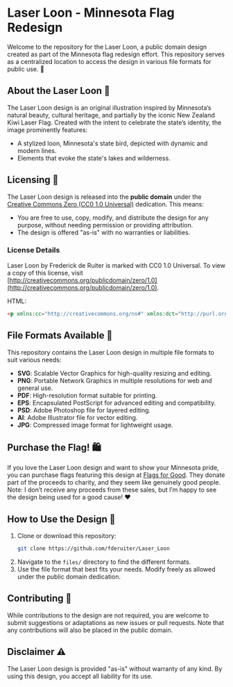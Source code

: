 # Laser Loon - Minnesota Flag Redesign

Welcome to the repository for the Laser Loon, a public domain design created as part of the Minnesota flag redesign effort. This repository serves as a centralized location to access the design in various file formats for public use. 🎨

## About the Laser Loon 🦢

The Laser Loon design is an original illustration inspired by Minnesota’s natural beauty, cultural heritage, and partially by the iconic New Zealand Kiwi Laser Flag. Created with the intent to celebrate the state’s identity, the image prominently features:

- A stylized loon, Minnesota's state bird, depicted with dynamic and modern lines.
- Elements that evoke the state's lakes and wilderness.

## Licensing 📜

The Laser Loon design is released into the **public domain** under the [Creative Commons Zero (CC0 1.0 Universal)](https://creativecommons.org/publicdomain/zero/1.0/) dedication. This means:

- You are free to use, copy, modify, and distribute the design for any purpose, without needing permission or providing attribution.
- The design is offered "as-is" with no warranties or liabilities.

### License Details

Laser Loon by Frederick de Ruiter is marked with CC0 1.0 Universal.
To view a copy of this license, visit [http://creativecommons.org/publicdomain/zero/1.0](http://creativecommons.org/publicdomain/zero/1.0).

HTML:

```html
<p xmlns:cc="http://creativecommons.org/ns#" xmlns:dct="http://purl.org/dc/terms/"><a property="dct:title" rel="cc:attributionURL" href="https://drive.google.com/drive/folders/1fKrqdipgoNHqh3HUlnBorD8LUgoaCiIH?usp=sharing">Laser Loon</a> by <span property="cc:attributionName">Frederick de Ruiter</span> is marked with <a href="http://creativecommons.org/publicdomain/zero/1.0?ref=chooser-v1" target="_blank" rel="license noopener noreferrer" style="display:inline-block;">CC0 1.0 Universal<img style="height:22px!important;margin-left:3px;vertical-align:text-bottom;" src="https://mirrors.creativecommons.org/presskit/icons/cc.svg?ref=chooser-v1"><img style="height:22px!important;margin-left:3px;vertical-align:text-bottom;" src="https://mirrors.creativecommons.org/presskit/icons/zero.svg?ref=chooser-v1"></a></p>
```

## File Formats Available 📂

This repository contains the Laser Loon design in multiple file formats to suit various needs:

- **SVG**: Scalable Vector Graphics for high-quality resizing and editing.
- **PNG**: Portable Network Graphics in multiple resolutions for web and general use.
- **PDF**: High-resolution format suitable for printing.
- **EPS**: Encapsulated PostScript for advanced editing and compatibility.
- **PSD**: Adobe Photoshop file for layered editing.
- **AI**: Adobe Illustrator file for vector editing.
- **JPG**: Compressed image format for lightweight usage.

## Purchase the Flag! 🛍️

If you love the Laser Loon design and want to show your Minnesota pride, you can purchase flags featuring this design at [Flags for Good](https://flagsforgood.com/products/laser-loon-minnesota-flag). They donate part of the proceeds to charity, and they seem like genuinely good people. Note: I don’t receive any proceeds from these sales, but I’m happy to see the design being used for a good cause! ❤️

## How to Use the Design 🚀

1. Clone or download this repository:
   ```bash
   git clone https://github.com/fderuiter/Laser_Loon
   ```
2. Navigate to the `files/` directory to find the different formats.
3. Use the file format that best fits your needs. Modify freely as allowed under the public domain dedication.

## Contributing 🤝

While contributions to the design are not required, you are welcome to submit suggestions or adaptations as new issues or pull requests. Note that any contributions will also be placed in the public domain.

## Disclaimer ⚠️

The Laser Loon design is provided "as-is" without warranty of any kind. By using this design, you accept all liability for its use.